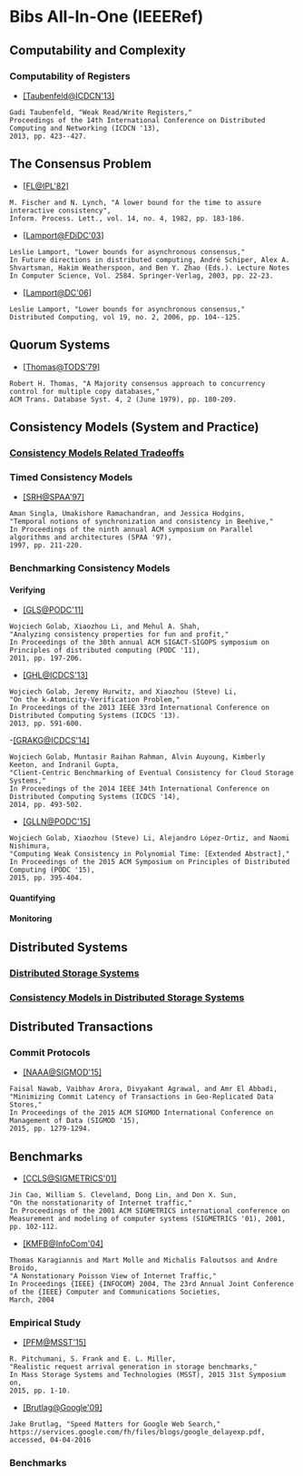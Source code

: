 # Bibs All-In-One (IEEERef)

## Computability and Complexity

### Computability of Registers

- [[Taubenfeld@ICDCN'13]](http://link.springer.com/chapter/10.1007%2F978-3-642-35668-1_29)
```
Gadi Taubenfeld, "Weak Read/Write Registers,"
Proceedings of the 14th International Conference on Distributed Computing and Networking (ICDCN '13),
2013, pp. 423--427.
```

## The Consensus Problem

- [[FL@IPL'82]](http://www.sciencedirect.com/science/article/pii/0020019082900333)
```
M. Fischer and N. Lynch, "A lower bound for the time to assure interactive consistency", 
Inform. Process. Lett., vol. 14, no. 4, 1982, pp. 183-186.
```

- [[Lamport@FDiDC'03]](http://dl.acm.org/citation.cfm?id=1809321)
```
Leslie Lamport, "Lower bounds for asynchronous consensus," 
In Future directions in distributed computing, André Schiper, Alex A. Shvartsman, Hakim Weatherspoon, and Ben Y. Zhao (Eds.). Lecture Notes In Computer Science, Vol. 2584. Springer-Verlag, 2003, pp. 22-23.
```

- [[Lamport@DC'06]](http://link.springer.com/article/10.1007%2Fs00446-006-0155-x)
```
Leslie Lamport, "Lower bounds for asynchronous consensus,"
Distributed Computing, vol 19, no. 2, 2006, pp. 104--125.
```

## Quorum Systems
- [[Thomas@TODS'79]](http://dl.acm.org/citation.cfm?id=320076)
```
Robert H. Thomas, "A Majority consensus approach to concurrency control for multiple copy databases," 
ACM Trans. Database Syst. 4, 2 (June 1979), pp. 180-209.
```

## Consistency Models (System and Practice)

### [Consistency Models Related Tradeoffs](https://github.com/hengxin/research-resources/blob/master/my-research/bib-allinone/bib-allinone-ieeeref/bib-consistency-models-tradeoffs-ieeeref.md)

### Timed Consistency Models

- [[SRH@SPAA'97]](http://dl.acm.org/citation.cfm?id=258513)
```
Aman Singla, Umakishore Ramachandran, and Jessica Hodgins, 
"Temporal notions of synchronization and consistency in Beehive,"
In Proceedings of the ninth annual ACM symposium on Parallel algorithms and architectures (SPAA '97),
1997, pp. 211-220.
```

### Benchmarking Consistency Models

#### Verifying

- [[GLS@PODC'11]](http://dl.acm.org/citation.cfm?id=1993834&CFID=583993644&CFTOKEN=80708905)
```
Wojciech Golab, Xiaozhou Li, and Mehul A. Shah, 
"Analyzing consistency properties for fun and profit," 
In Proceedings of the 30th annual ACM SIGACT-SIGOPS symposium on Principles of distributed computing (PODC '11),
2011, pp. 197-206.
```

- [[GHL@ICDCS'13]](http://dl.acm.org/citation.cfm?id=2549701&CFID=583993644&CFTOKEN=80708905)
```
Wojciech Golab, Jeremy Hurwitz, and Xiaozhou (Steve) Li,
"On the k-Atomicity-Verification Problem," 
In Proceedings of the 2013 IEEE 33rd International Conference on Distributed Computing Systems (ICDCS '13). 
2013, pp. 591-600.
```

-[[GRAKG@ICDCS'14]](http://dl.acm.org/citation.cfm?id=2672698&CFID=583993644&CFTOKEN=80708905)
```
Wojciech Golab, Muntasir Raihan Rahman, Alvin Auyoung, Kimberly Keeton, and Indranil Gupta, 
"Client-Centric Benchmarking of Eventual Consistency for Cloud Storage Systems,"
In Proceedings of the 2014 IEEE 34th International Conference on Distributed Computing Systems (ICDCS '14),
2014, pp. 493-502.
```

- [[GLLN@PODC'15]](http://dl.acm.org/citation.cfm?id=2767407&CFID=583993644&CFTOKEN=80708905)
```
Wojciech Golab, Xiaozhou (Steve) Li, Alejandro López-Ortiz, and Naomi Nishimura,
"Computing Weak Consistency in Polynomial Time: [Extended Abstract]," 
In Proceedings of the 2015 ACM Symposium on Principles of Distributed Computing (PODC '15),
2015, pp. 395-404.
```

#### Quantifying

#### Monitoring

## Distributed Systems

### [Distributed Storage Systems](https://github.com/hengxin/research-resources/blob/master/my-research/bib-allinone/bib-allinone-ieeeref/bib-distributed-storage-systems-ieeeref.md)

### [Consistency Models in Distributed Storage Systems](https://github.com/hengxin/research-resources/blob/master/my-research/bib-allinone/bib-allinone-ieeeref/bib-consistency-models-in-distributed-storage-systems-ieeeref.md)

## Distributed Transactions

### Commit Protocols
- [[NAAA@SIGMOD'15]](http://dl.acm.org/citation.cfm?doid=2723372.2723729)
```
Faisal Nawab, Vaibhav Arora, Divyakant Agrawal, and Amr El Abbadi,
"Minimizing Commit Latency of Transactions in Geo-Replicated Data Stores," 
In Proceedings of the 2015 ACM SIGMOD International Conference on Management of Data (SIGMOD '15),
2015, pp. 1279-1294.
```

## Benchmarks
- [[CCLS@SIGMETRICS'01]](http://dl.acm.org/citation.cfm?id=378440)
```
Jin Cao, William S. Cleveland, Dong Lin, and Don X. Sun,
"On the nonstationarity of Internet traffic," 
In Proceedings of the 2001 ACM SIGMETRICS international conference on Measurement and modeling of computer systems (SIGMETRICS '01), 2001, pp. 102-112. 
```

- [[KMFB@InfoCom'04]](http://research.microsoft.com/pubs/71434/infocom04.pdf)
```
Thomas Karagiannis and Mart Molle and Michalis Faloutsos and Andre Broido,
"A Nonstationary Poisson View of Internet Traffic,"
In Proceedings {IEEE} {INFOCOM} 2004, The 23rd Annual Joint Conference of the {IEEE} Computer and Communications Societies, 
March, 2004
```

### Empirical Study
- [[PFM@MSST'15]](http://ieeexplore.ieee.org/xpls/abs_all.jsp?arnumber=7208286&tag=1)
```
R. Pitchumani, S. Frank and E. L. Miller, 
"Realistic request arrival generation in storage benchmarks,"
In Mass Storage Systems and Technologies (MSST), 2015 31st Symposium on, 
2015, pp. 1-10.
```

- [[Brutlag@Google'09]](https://services.google.com/fh/files/blogs/google_delayexp.pdf)
```
Jake Brutlag, "Speed Matters for Google Web Search," https://services.google.com/fh/files/blogs/google_delayexp.pdf,
accessed, 04-04-2016
```

### Benchmarks
